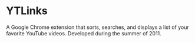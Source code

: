 YTLinks
=======

A Google Chrome extension that sorts, searches, and displays a list of your favorite YouTube videos. Developed during the summer of 2011.
